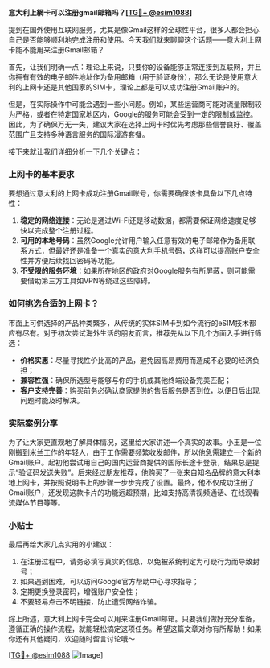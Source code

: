 **意大利上網卡可以注册gmail邮箱吗？[[TG💪+ @esim1088](https://t.me/s/esim1088)]**

提到在国外使用互联网服务，尤其是像Gmail这样的全球性平台，很多人都会担心自己是否能够顺利地完成注册和使用。今天我们就来聊聊这个话题——意大利上网卡能不能用来注册Gmail邮箱？

首先，让我们明确一点：理论上来说，只要你的设备能够正常连接到互联网，并且你拥有有效的电子邮件地址作为备用邮箱（用于验证身份），那么无论是使用意大利的上网卡还是其他国家的SIM卡，理论上都是可以成功注册Gmail账户的。

但是，在实际操作中可能会遇到一些小问题。例如，某些运营商可能对流量限制较为严格，或者在特定国家地区内，Google的服务可能会受到一定的限制或监控。因此，为了确保万无一失，建议大家在选择上网卡时优先考虑那些信誉良好、覆盖范围广且支持多种语言服务的国际漫游套餐。

接下来就让我们详细分析一下几个关键点：

### 上网卡的基本要求

要想通过意大利的上网卡成功注册Gmail账号，你需要确保该卡具备以下几点特性：
1. **稳定的网络连接**：无论是通过Wi-Fi还是移动数据，都需要保证网络速度足够快以完成整个注册过程。
2. **可用的本地号码**：虽然Google允许用户输入任意有效的电子邮箱作为备用联系方式，但最好还是准备一个真实的意大利手机号码，这样可以提高账户安全性并方便后续找回密码等功能。
3. **不受限的服务环境**：如果所在地区的政府对Google服务有所屏蔽，则可能需要借助第三方工具如VPN等绕过这些障碍。

### 如何挑选合适的上网卡？

市面上可供选择的产品种类繁多，从传统的实体SIM卡到如今流行的eSIM技术都应有尽有。对于初次尝试海外生活的朋友而言，推荐先从以下几个方面入手进行筛选：
- **价格实惠**：尽量寻找性价比高的产品，避免因高昂费用而造成不必要的经济负担；
- **兼容性强**：确保所选型号能够与你的手机或其他终端设备完美匹配；
- **客户支持完善**：购买前务必确认商家提供的售后服务是否到位，以便日后出现问题时能及时解决。

### 实际案例分享

为了让大家更直观地了解具体情况，这里给大家讲述一个真实的故事。小王是一位刚搬到米兰工作的年轻人，由于工作需要频繁收发邮件，所以他急需建立一个新的Gmail账户。起初他尝试用自己的国内运营商提供的国际长途卡登录，结果总是提示“验证码发送失败”。后来经过朋友推荐，他购买了一张来自知名品牌的意大利本地上网卡，并按照说明书上的步骤一步步完成了设置。最终，他不仅成功注册了Gmail账户，还发现这款卡片的功能远超预期，比如支持高清视频通话、在线观看流媒体节目等等。

### 小贴士

最后再给大家几点实用的小建议：
1. 在注册过程中，请务必填写真实的信息，以免被系统判定为可疑行为而导致封号；
2. 如果遇到困难，可以访问Google官方帮助中心寻求指导；
3. 定期更换登录密码，增强账户安全性；
4. 不要轻易点击不明链接，防止遭受网络诈骗。

综上所述，意大利上网卡完全可以用来注册Gmail邮箱。只要我们做好充分准备，遵循正确的操作流程，就能轻松搞定这项任务。希望这篇文章对你有所帮助！如果你还有其他疑问，欢迎随时留言讨论哦～ 

[[TG💪+ @esim1088](https://t.me/s/esim1088) ![Image](https://i.postimg.cc/4NQfJmqS/Snipaste-2025-05-13-00-14-12.png)]